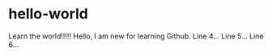 # hello-world
Learn the world!!!!!
Hello, I am new for learning Github.
Line 4...
Line 5...
Line 6...
